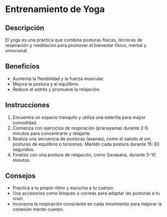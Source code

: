 # Entrenamiento de Yoga

## Descripción
El yoga es una práctica que combina posturas físicas, técnicas de respiración y meditación para promover el bienestar físico, mental y emocional.

## Beneficios
- Aumenta la flexibilidad y la fuerza muscular.
- Mejora la postura y el equilibrio.
- Reduce el estrés y promueve la relajación.

## Instrucciones
1. Encuentra un espacio tranquilo y utiliza una esterilla para mayor comodidad.
2. Comienza con ejercicios de respiración (pranayama) durante 2-5 minutos para concentrarte y relajarte.
3. Realiza una secuencia de posturas (asanas), como el saludo al sol, posturas de equilibrio o torsiones. Mantén cada postura durante 15-30 segundos.
4. Finaliza con una postura de relajación, como Savasana, durante 5-10 minutos.


## Consejos
- Practica a tu propio ritmo y escucha a tu cuerpo.
- Usa accesorios como bloques o correas para adaptar las posturas a tu nivel.
- Incorpora la respiración consciente en cada movimiento para mejorar la conexión mente-cuerpo.